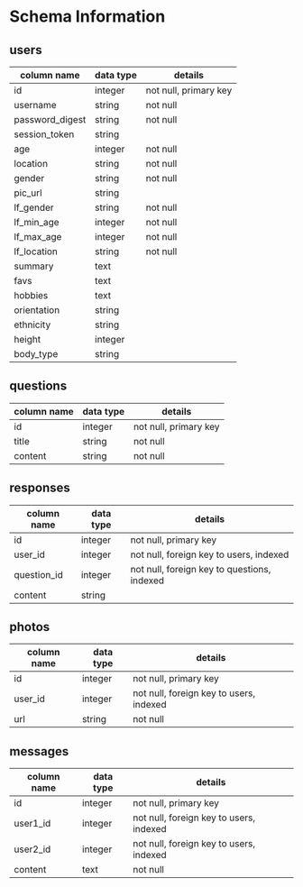 # Schema Information

## users
column name | data type | details
------------|-----------|-----------------------
id          | integer   | not null, primary key
username    | string    | not null
password_digest | string    | not null
session_token|  string  |
age         | integer   | not null
location    | string    | not null
gender      | string    | not null
pic_url     | string    |
lf_gender   | string    | not null
lf_min_age  | integer   | not null
lf_max_age  | integer   | not null
lf_location | string    | not null
summary     | text      |
favs        | text      |
hobbies     | text      |
orientation | string    |
ethnicity   | string    |
height      | integer   |
body_type   | string    |

## questions
column name | data type | details
------------|-----------|-----------------------
id          | integer   | not null, primary key
title       | string    | not null
content     | string    | not null

## responses
column name | data type | details
------------|-----------|-----------------------
id          | integer   | not null, primary key
user_id     | integer   | not null, foreign key to users, indexed
question_id | integer   | not null, foreign key to questions, indexed
content     | string    |  

## photos
column name | data type | details
------------|-----------|-----------------------
id          | integer   | not null, primary key
user_id     | integer   | not null, foreign key to users, indexed
url         | string    | not null

## messages
column name | data type | details
------------|-----------|-----------------------
id          | integer   | not null, primary key
user1_id    | integer   | not null, foreign key to users, indexed
user2_id    | integer   | not null, foreign key to users, indexed
content     | text      | not null
